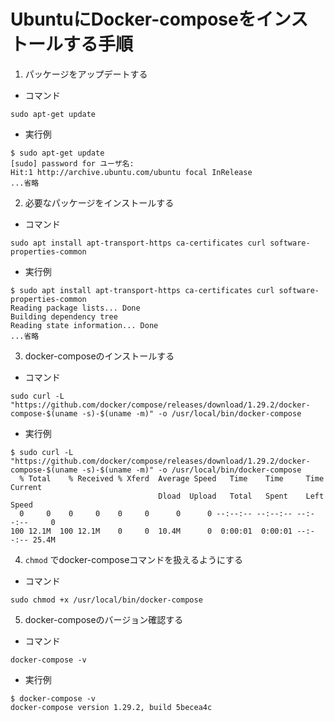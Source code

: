 # UbuntuにDocker-composeをインストールする手順

1. パッケージをアップデートする
- コマンド
```
sudo apt-get update
```

- 実行例
```
$ sudo apt-get update
[sudo] password for ユーザ名:
Hit:1 http://archive.ubuntu.com/ubuntu focal InRelease
...省略
```

2. 必要なパッケージをインストールする
- コマンド
```
sudo apt install apt-transport-https ca-certificates curl software-properties-common
```

- 実行例
```
$ sudo apt install apt-transport-https ca-certificates curl software-properties-common
Reading package lists... Done
Building dependency tree
Reading state information... Done
...省略
```

3. docker-composeのインストールする
- コマンド
```
sudo curl -L "https://github.com/docker/compose/releases/download/1.29.2/docker-compose-$(uname -s)-$(uname -m)" -o /usr/local/bin/docker-compose
```

- 実行例
```
$ sudo curl -L "https://github.com/docker/compose/releases/download/1.29.2/docker-compose-$(uname -s)-$(uname -m)" -o /usr/local/bin/docker-compose
  % Total    % Received % Xferd  Average Speed   Time    Time     Time  Current
                                 Dload  Upload   Total   Spent    Left  Speed
  0     0    0     0    0     0      0      0 --:--:-- --:--:-- --:--:--     0
100 12.1M  100 12.1M    0     0  10.4M      0  0:00:01  0:00:01 --:--:-- 25.4M
```

4. `chmod` でdocker-composeコマンドを扱えるようにする
- コマンド
```
sudo chmod +x /usr/local/bin/docker-compose
```

5. docker-composeのバージョン確認する
- コマンド
```
docker-compose -v
```

- 実行例
```
$ docker-compose -v
docker-compose version 1.29.2, build 5becea4c
```

